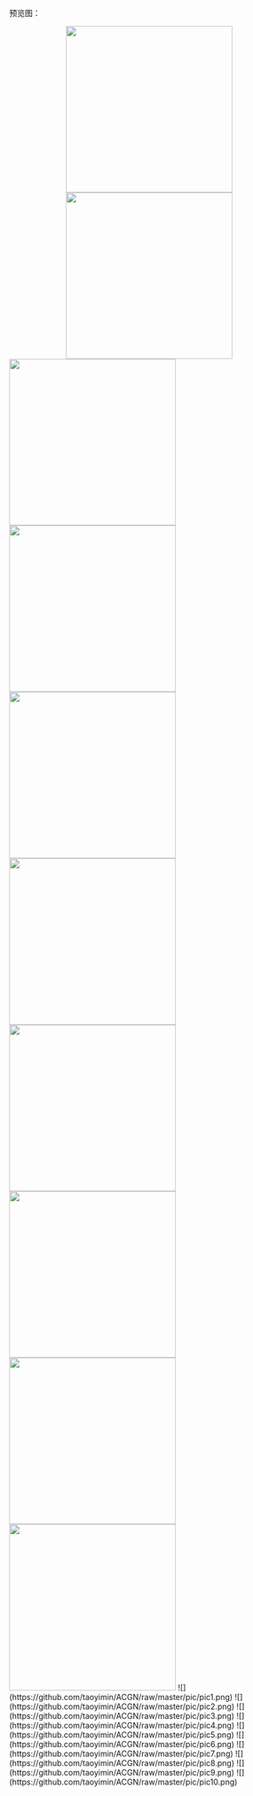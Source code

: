 预览图：<br>
<div align="center">
<img src="https://github.com/taoyimin/ACGN/raw/master/pic/pic1.png" width="300"/>        <img src="https://github.com/taoyimin/ACGN/raw/master/pic/pic2.png" width="300"/>
</div>
<img src="https://github.com/taoyimin/ACGN/raw/master/pic/pic3.png" width="300"/><img src="https://github.com/taoyimin/ACGN/raw/master/pic/pic4.png" width="300"/><img src="https://github.com/taoyimin/ACGN/raw/master/pic/pic5.png" width="300"/><img src="https://github.com/taoyimin/ACGN/raw/master/pic/pic6.png" width="300"/><img src="https://github.com/taoyimin/ACGN/raw/master/pic/pic7.png" width="300"/><img src="https://github.com/taoyimin/ACGN/raw/master/pic/pic8.png" width="300"/><img src="https://github.com/taoyimin/ACGN/raw/master/pic/pic9.png" width="300"/><img src="https://github.com/taoyimin/ACGN/raw/master/pic/pic10.png" width="300"/>
![](https://github.com/taoyimin/ACGN/raw/master/pic/pic1.png)
![](https://github.com/taoyimin/ACGN/raw/master/pic/pic2.png)
![](https://github.com/taoyimin/ACGN/raw/master/pic/pic3.png)
![](https://github.com/taoyimin/ACGN/raw/master/pic/pic4.png)
![](https://github.com/taoyimin/ACGN/raw/master/pic/pic5.png)
![](https://github.com/taoyimin/ACGN/raw/master/pic/pic6.png)
![](https://github.com/taoyimin/ACGN/raw/master/pic/pic7.png)
![](https://github.com/taoyimin/ACGN/raw/master/pic/pic8.png)
![](https://github.com/taoyimin/ACGN/raw/master/pic/pic9.png)
![](https://github.com/taoyimin/ACGN/raw/master/pic/pic10.png)

